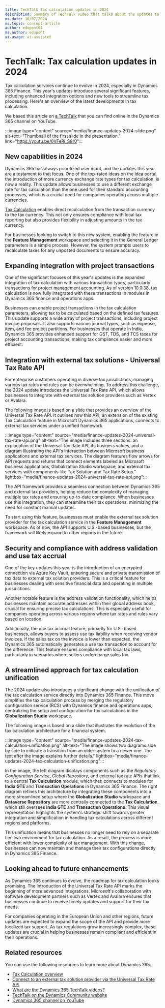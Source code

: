 ```yaml
---
title: TechTalk Tax calculation updates in 2024
description: Summary of TechTalk video that talks about the updates to tax calculation in Dynamics 365 Finance in 2024. 
ms.date: 10/07/2024
ms.topic: concept-article
author: edupont04
ms.author: edupont
ai-usage: ai-assisted
---
```


# TechTalk: Tax calculation updates in 2024

Tax calculation services continue to evolve in 2024, especially in Dynamics 365 Finance. This year's updates introduce several significant features, including enhanced integration options and new tools to streamline tax processing. Here's an overview of the latest developments in tax calculation.

We based this article on [a TechTalk](https://youtu.be/0VFeRi_S8r0) that you can find online in the Dynamics 365 channel on YouTube.  

:::image type="content" source="media/finance-updates-2024-slide.png" alt-text="Thumbnail of the first slide in the presentation." link="https://youtu.be/0VFeRi_S8r0":::

## New capabilities in 2024

Dynamics 365 has always prioritized user input, and the updates this year are a testament to that focus. One of the top-rated ideas on the idea portal, the introduction of more currency exchange rate types for tax calculation, is now a reality. This update allows businesses to use a different exchange rate for tax calculation than the one used for their standard accounting processes, which is a crucial need for companies operating across multiple currencies.

[Tax Calculation](/dynamics365/finance/localizations/global/global-tax-calcuation-service-overview?context=%2Fdynamics365%2Fcontext%2Ffinance) enables direct recalculation from the transaction currency to the tax currency. This not only ensures compliance with local tax reporting but also provides flexibility in adjusting amounts in the tax currency.  

For businesses looking to switch to this new system, enabling the feature in the **Feature Management** workspace and selecting it in the General Ledger parameters is a simple process. However, the system prompts users to recalculate taxes for any unposted documents to ensure accuracy.

## Expanding integration with project transactions

One of the significant focuses of this year's updates is the expanded integration of tax calculation with various transaction types, particularly transactions for project management accounting. As of version 10.0.38, tax calculation is now fully integrated with these transactions in modules in Dynamics 365 finance and operations apps.

Businesses can enable project transactions in the tax calculation parameters, allowing tax to be calculated based on the defined tax features. This update supports a wide array of project transactions, including project invoice proposals. It also supports various journal types, such as expense, item, and fee project partitions. For businesses that operate in India, Dynamics 365 provides enhanced support for GST, TDS, and TCS taxes for project accounting transactions, making tax compliance easier and more efficient.

## Integration with external tax solutions - Universal Tax Rate API

For enterprise customers operating in diverse tax jurisdictions, managing various tax rates and rules can be overwhelming. To address this challenge, the 2024 update introduces the Universal Tax Rate API, which allows businesses to integrate with external tax solution providers such as Vertex or Avalara.  

The following image is based on a slide that provides an overview of the Universal Tax Rate API. It outlines how this API, an extension of the existing Tax Calculation feature in Microsoft Dynamics 365 applications, connects to external tax services under a unified framework.  

:::image type="content" source="media/finance-updates-2024-universal-tax-rate-api.png" alt-text="The image includes three sections: an explanation of the Universal Tax Rate API, its business values, and a diagram illustrating the API's interaction between Microsoft business applications and external tax services. The diagram features flow arrows for API requests and returns that connect elements labeled as Microsoft business applications, Globalization Studio workspace, and external tax services with components like Tax Solution and Tax Rate Setup." lightbox="media/finance-updates-2024-universal-tax-rate-api.png":::

The API framework provides a seamless connection between Dynamics 365 and external tax providers, helping reduce the complexity of managing multiple tax rates and ensuring up-to-date compliance. When businesses use this integration, they can streamline their tax operations, minimizing the need for constant manual updates.

To start using this feature, businesses must enable the external tax solution provider for the tax calculation service in the **Feature Management** workspace. As of now, the API supports U.S.-based businesses, but the framework will likely expand to other regions in the future.

## Security and compliance with address validation and use tax accrual

One of the key updates this year is the introduction of an encrypted connection via Azure Key Vault, ensuring secure and private transmission of tax data to external tax solution providers. This is a critical feature for businesses dealing with sensitive financial data and operating in multiple jurisdictions.

Another notable feature is the address validation functionality, which helps businesses maintain accurate addresses within their global address book, crucial for ensuring precise tax calculations. This is especially useful for companies operating across various regions where tax rates and rules vary based on location.

Additionally, the use tax accrual feature, primarily for U.S.-based businesses, allows buyers to assess use tax liability when receiving vendor invoices. If the sales tax on the invoice is lower than expected, the Dynamics 365 automatically generates a use tax transaction to account for the difference. This feature ensures compliance with local tax laws, particularly in scenarios where sellers undercharge sales tax.

## A streamlined approach for tax calculation unification

The 2024 update also introduces a significant change with the unification of the tax calculation service directly into Dynamics 365 Finance. This move simplifies the tax calculation process by merging the regulatory configuration service (RCS) with Dynamics finance and operations apps, centralizing the setup and configuration for tax calculations in the **Globalization Studio** workspace.

The following image is based on a slide that illustrates the evolution of the tax calculation architecture for a financial system.  

:::image type="content" source="media/finance-updates-2024-tax-calculation-unification.png" alt-text="The image shows two diagrams side by side to indicate a transition from an older system to a newer one. The text after the image explains further details." lightbox="media/finance-updates-2024-tax-calculation-unification.png":::

In the image, the left diagram displays components such as the *Regulatory Configuration Service*, *Global Repository*, and external tax rate APIs that link to a central **Tax Calculation** module, which then connects to modules for **India GTE** and **Transaction Operations** in Dynamics 365 Finance. The right diagram refines this architecture by integrating these components into a more streamlined setup where the **Globalization Studio** workspace and **Dataverse Repository** are more centrally connected to the **Tax Calculation**, which still oversees **India GTE** and **Transaction Operations**. This visual representation highlights the system's strategic shift towards greater integration and simplification in handling tax calculations across different regions and platforms.

This unification means that businesses no longer need to rely on a separate tier-two environment for tax calculation. As a result, the process is more efficient with lower complexity of tax management. With this change, businesses can now maintain and manage their tax configurations directly in Dynamics 365 Finance.

## Looking ahead to future enhancements

As Dynamics 365 continues to evolve, the roadmap for tax calculation looks promising. The introduction of the Universal Tax Rate API marks the beginning of more advanced integrations. Microsoft's collaboration with software development partners such as Vertex and Avalara ensures that businesses continue to receive timely updates and support for their tax needs.

For companies operating in the European Union and other regions, future updates are expected to expand the scope of the API and provide more localized tax support. As tax regulations grow increasingly complex, these updates are crucial in helping businesses remain compliant and efficient in their operations.

## Related resources

You can use the following resources to learn more about Dynamics 365.

- [Tax Calculation overview](/dynamics365/finance/localizations/global/global-tax-calcuation-service-overview?context=%2Fdynamics365%2Fcontext%2Ffinance)  
- [Connect to an external tax solution provider via the Universal Tax Rate API](/dynamics365/finance/localizations/global/universal-tax-rate-api-overview?context=%2Fdynamics365%2Fcontext%2Ffinance)  
- [What are the Dynamics 365 TechTalk videos?](../roles/techtalk-videos.md)
- [TechTalk on the Dynamics Community website](https://community.dynamics.com/videos/)
- [Dynamics 365 channel on YouTube](https://www.youtube.com/channel/UC5QxCcXhFFixs1nfmOpJlvQ)
